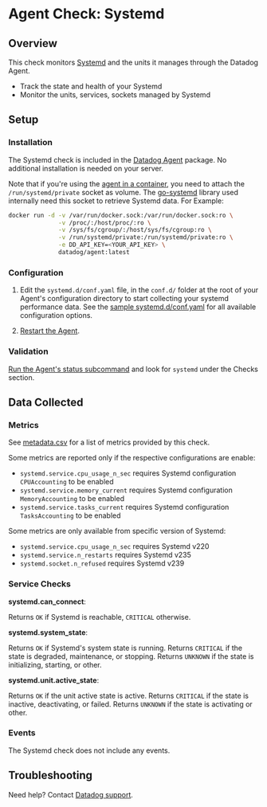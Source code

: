 # Agent Check: Systemd

## Overview

This check monitors [Systemd][1] and the units it manages through the Datadog Agent.

* Track the state and health of your Systemd
* Monitor the units, services, sockets managed by Systemd

## Setup

### Installation

The Systemd check is included in the [Datadog Agent][2] package. No additional installation is needed on your server.

Note that if you're using the [agent in a container][8], you need to attach the `/run/systemd/private` socket as volume. The [go-systemd][9] library used internally need this socket to retrieve Systemd data. For Example:

```bash
docker run -d -v /var/run/docker.sock:/var/run/docker.sock:ro \
              -v /proc/:/host/proc/:ro \
              -v /sys/fs/cgroup/:/host/sys/fs/cgroup:ro \
              -v /run/systemd/private:/run/systemd/private:ro \
              -e DD_API_KEY=<YOUR_API_KEY> \
              datadog/agent:latest
```

### Configuration

1. Edit the `systemd.d/conf.yaml` file, in the `conf.d/` folder at the root of your
   Agent's configuration directory to start collecting your systemd performance data.
   See the [sample systemd.d/conf.yaml][3] for all available configuration options.

2. [Restart the Agent][4].

### Validation

[Run the Agent's status subcommand][5] and look for `systemd` under the Checks section.

## Data Collected

### Metrics

See [metadata.csv][6] for a list of metrics provided by this check.

Some metrics are reported only if the respective configurations are enable:

- `systemd.service.cpu_usage_n_sec` requires Systemd configuration `CPUAccounting` to be enabled
- `systemd.service.memory_current` requires Systemd configuration `MemoryAccounting` to be enabled
- `systemd.service.tasks_current` requires Systemd configuration `TasksAccounting` to be enabled

Some metrics are only available from specific version of Systemd:

- `systemd.service.cpu_usage_n_sec` requires Systemd v220
- `systemd.service.n_restarts` requires Systemd v235
- `systemd.socket.n_refused` requires Systemd v239

### Service Checks

**systemd.can_connect**:  

Returns `OK` if Systemd is reachable, `CRITICAL` otherwise.

**systemd.system_state**:

Returns `OK` if Systemd's system state is running. Returns `CRITICAL` if the state is degraded, maintenance, or stopping. Returns `UNKNOWN` if the state is initializing, starting, or other.

**systemd.unit.active_state**:

Returns `OK` if the unit active state is active. Returns `CRITICAL` if the state is inactive, deactivating, or failed. Returns `UNKNOWN` if the state is activating or other.


### Events

The Systemd check does not include any events.

## Troubleshooting

Need help? Contact [Datadog support][7].

[1]: https://www.freedesktop.org/wiki/Software/systemd/
[2]: https://app.datadoghq.com/account/settings#agent
[3]: https://github.com/DataDog/datadog-agent/blob/master/cmd/agent/dist/conf.d/systemd.d/conf.yaml.example
[4]: https://docs.datadoghq.com/agent/guide/agent-commands/#start-stop-restart-the-agent
[5]: https://docs.datadoghq.com/agent/guide/agent-commands/#agent-status-and-information
[6]: https://github.com/DataDog/integrations-core/blob/master/systemd/metadata.csv
[7]: https://docs.datadoghq.com/help/
[8]: https://docs.datadoghq.com/agent/docker/
[9]: https://github.com/coreos/go-systemd

